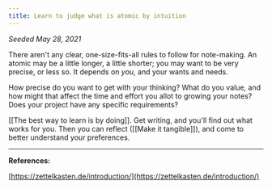 ```yaml
---
title: Learn to judge what is atomic by intuition
---
```


*Seeded May 28, 2021*

There aren't any clear, one-size-fits-all rules to follow for note-making. An atomic may be a little longer, a little shorter; you may want to be very precise, or less so. It depends on *you*, and your wants and needs.

How precise do you want to get with your thinking? What do you value, and how might that affect the time and effort you allot to growing your notes? Does your project have any specific requirements?

[[The best way to learn is by doing]]. Get writing, and you'll find out what works for you. Then you can reflect ([[Make it tangible]]), and come to better understand your preferences.

---
**References:**  

[https://zettelkasten.de/introduction/](https://zettelkasten.de/introduction/)


